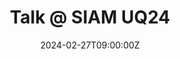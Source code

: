 ---
title: Talk @ SIAM UQ24

event: 2024 SIAM Conference on Uncertainty Quantification
event_url: https://www.siam.org/conferences/cm/conference/uq24

location: Savoia Excelsior Palace
address:
  street:
  city: Trieste
  postcode:
  country: Italy

summary: I have been invited to give a talk in the MS "Advances in Data-Enhanced Modeling and Applications" at the SIAM UQ24 Conference.
#abstract: 'Lorem ipsum dolor sit amet, consectetur adipiscing elit. Duis posuere tellusac convallis placerat. Proin tincidunt magna sed ex sollicitudin condimentum. Sed ac faucibus dolor, scelerisque sollicitudin nisi. Cras purus urna, suscipit quis sapien eu, pulvinar tempor diam.'

# Talk start and end times.
#   End time can optionally be hidden by prefixing the line with `#`.
date: '2024-02-27T09:00:00Z'
date_end: '2024-02-01T16:00:00Z'
all_day: false

# Schedule page publish date (NOT talk date).
publishDate: '2023-10-14T00:00:00Z'

authors: []
tags: []

# Is this a featured talk? (true/false)
featured: false

image:
  caption: 'Image credit: [**Unsplash**](https://unsplash.com/photos/bzdhc5b3Bxs)'
  focal_point: Right

links:
  - name: Info
    url: https://www.siam.org/conferences/cm/conference/uq24
url_code: ''
url_pdf: ''
url_slides: ''
url_video: ''

# Markdown Slides (optional).
#   Associate this talk with Markdown slides.
#   Simply enter your slide deck's filename without extension.
#   E.g. `slides = "example-slides"` references `content/slides/example-slides.md`.
#   Otherwise, set `slides = ""`.
slides: ""

# Projects (optional).
#   Associate this post with one or more of your projects.
#   Simply enter your project's folder or file name without extension.
#   E.g. `projects = ["internal-project"]` references `content/project/deep-learning/index.md`.
#   Otherwise, set `projects = []`.
projects: []
---